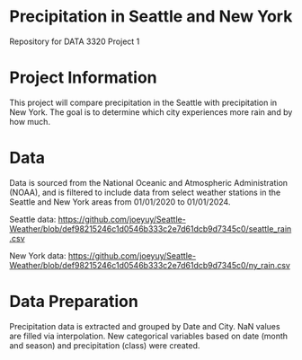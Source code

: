 # Precipitation in Seattle and New York
Repository for DATA 3320 Project 1

# Project Information
This project will compare precipitation in the Seattle with precipitation in New York. The goal is to determine which city experiences more rain and by how much.

# Data
Data is sourced from the National Oceanic and Atmospheric Administration (NOAA), and is filtered to include data from select weather stations in the Seattle and New York areas from 01/01/2020 to 01/01/2024.


Seattle data: https://github.com/joeyuy/Seattle-Weather/blob/def98215246c1d0546b333c2e7d61dcb9d7345c0/seattle_rain.csv

New York data: https://github.com/joeyuy/Seattle-Weather/blob/def98215246c1d0546b333c2e7d61dcb9d7345c0/ny_rain.csv

# Data Preparation
Precipitation data is extracted and grouped by Date and City. NaN values are filled via interpolation. New categorical variables based on date (month and season) and precipitation (class) were created.
